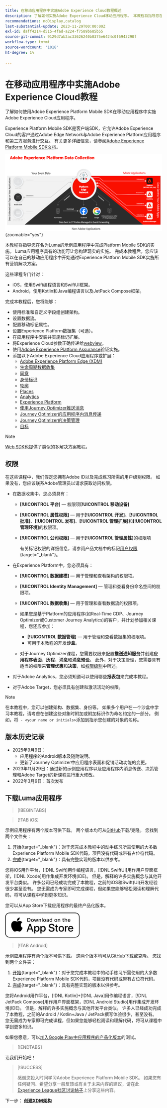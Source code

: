 ```yaml
---
title: 在移动应用程序中实施Adobe Experience Cloud教程概述
description: 了解如何实施Adobe Experience Cloud移动应用程序。 本教程将指导您在一个示例Swift应用程序中实施Experience Cloud应用程序。
recommendations: noDisplay,catalog
last-substantial-update: 2023-11-29T00:00:00Z
exl-id: daff4214-d515-4fad-a224-f7589b685b55
source-git-commit: 9129d7ab2ac33626240b0375e6424c0f6943290f
workflow-type: tm+mt
source-wordcount: '1018'
ht-degree: 1%

---
```


# 在移动应用程序中实施Adobe Experience Cloud教程

了解如何使用Adobe Experience Platform Mobile SDK在移动应用程序中实施Adobe Experience Cloud应用程序。

Experience Platform Mobile SDK是客户端SDK，它允许Adobe Experience Cloud的客户通过Adobe Edge Network与Adobe Experience Platform应用程序和第三方服务进行交互。 有关更多详细信息，请参阅[Adobe Experience Platform Mobile SDK文档](https://developer.adobe.com/client-sdks/home/)。

![架构](assets/architecture.png){zoomable="yes"}


本教程将指导您在名为Luma的示例应用程序中完成Platform Mobile SDK的实施。 Luma应用程序具有的功能可让您构建现实的实施。 完成本教程后，您应该可以在自己的移动应用程序中开始通过Experience Platform Mobile SDK实施所有营销解决方案。

这些课程专门针对：

* iOS，使用Swift编程语言和SwiftUI框架。
* Android，使用Kotlin和Java编程语言以及JetPack Compose框架。

完成本教程后，您将能够：

* 使用标准和自定义字段组创建架构。
* 设置数据流。
* 配置移动标记属性。
* 设置Experience Platform数据集（可选）。
* 在应用程序中安装并实施标记扩展。
* 将Experience Cloud参数正确传递给[webview](web-views.md)。
* 使用[Adobe Experience Platform Assurance](assurance.md)验证实施。
* 添加以下Adobe Experience Cloud应用程序或扩展：
   * [Adobe Experience Platform Edge (XDM)](events.md)
   * [生命周期数据收集](lifecycle-data.md)
   * [同意](consent.md)
   * [身份标识](identity.md)
   * [轮廓](profile.md)
   * [Places](places.md)
   * [Analytics](analytics.md)
   * [Experience Platform](platform.md)
   * [使用Journey Optimizer推送消息](journey-optimizer-push.md)
   * [Journey Optimizer的应用程序内消息传递](journey-optimizer-inapp.md)
   * [Journey Optimizer的决策管理](journey-optimizer-offers.md)
   * [目标](target.md)


>[!NOTE]
>
>[Web SDK](../tutorial-web-sdk/overview.md)也提供了类似的多解决方案教程。

## 权限

在这些课程中，我们假定您拥有Adobe ID以及完成练习所需的用户级别权限。 如果没有，您应该联系Adobe管理员以请求获取访问权限。

* 在数据收集中，您必须具有：
   * **[!UICONTROL 平台]** — 权限项&#x200B;**[!UICONTROL 移动设备]**
   * **[!UICONTROL 属性权限]** — 用于&#x200B;**[!UICONTROL 开发]**、**[!UICONTROL 批准]**、**[!UICONTROL 发布]**、**[!UICONTROL 管理扩展]**&#x200B;和&#x200B;**[!UICONTROL 管理环境]**&#x200B;的权限项。
   * **[!UICONTROL 公司权限]** — 用于&#x200B;**[!UICONTROL 管理属性]**&#x200B;的权限项

     有关标记权限的详细信息，请参阅产品文档中的标记[用户权限](https://experienceleague.adobe.com/en/docs/experience-platform/tags/admin/user-permissions){target="_blank"}。
* 在Experience Platform中，您必须具有：
   * **[!UICONTROL 数据建模]** — 用于管理和查看架构的权限项。
   * **[!UICONTROL Identity Management]** — 管理和查看身份命名空间的权限项。
   * **[!UICONTROL 数据收集]** — 用于管理和查看数据流的权限项。

   * 如果您是基于Platform的应用程序(如Real-Time CDP、Journey Optimizer或Customer Journey Analytics)的客户，并计划参加相关课程，您还应参加：
      * **[!UICONTROL 数据管理]** — 用于管理和查看数据集的权限项。
      * 可用于本教程的开发&#x200B;**沙盒**。

   * 对于Journey Optimizer课程，您需要权限来配置&#x200B;**推送通知服务**&#x200B;并创建&#x200B;**应用程序表面**、**历程**、**消息**&#x200B;和&#x200B;**消息预设**。 此外，对于决策管理，您需要具有适当的权限来&#x200B;**管理优惠**&#x200B;和&#x200B;**决策**，如[权限级别](https://experienceleague.adobe.com/en/docs/journey-optimizer/using/access-control/high-low-permissions)中所述。

* 对于Adobe Analytics，您必须知道可以使用哪些&#x200B;**报表包**&#x200B;来完成本教程。

* 对于Adobe Target，您必须具有创建和激活活动的权限。


>[!NOTE]
>
>在本教程中，您可以创建架构、数据集、身份等。 如果多个用户在一个沙盒中学习本教程，请考虑在创建这些对象时附加或附加标识作为命名约定的一部分。 例如，将` - <your name or initials>`添加到指示您创建的对象的名称。

## 版本历史记录

* 2025年9月9日：
   * 应用程序的Android版本及随附说明。
   * 更新了Journey Optimizer中应用程序表面和促销活动功能的变更。
* 2023年11月29日：通过新的示例应用程序以及应用程序内消息传送、决策管理和Adobe Target的新课程进行重大修改。
* 2022年3月9日：首次发布

## 下载Luma应用程序

>[!BEGINTABS]

>[!TAB iOS]

示例应用程序有两个版本可供下载。 两个版本均可从[GitHub](https://github.com/Adobe-Marketing-Cloud/Luma-iOS-Mobile-App)下载/克隆。 您找到两个文件夹：

1. [开始](https://github.com/Adobe-Marketing-Cloud/Luma-iOS-Mobile-App){target="_blank"}：对于您完成本教程中的动手练习所需使用的大多数Experience Platform Mobile SDK代码，项目没有代码或带有占位符代码。
1. [完成](https://github.com/Adobe-Marketing-Cloud/Luma-iOS-Mobile-App){target="_blank"}：具有完整实现的版本以供参考。

您将iOS用作平台，[!DNL Swift]用作编程语言，[!DNL SwiftUI]用作用户界面框架，[!DNL Xcode]用作集成开发环境(IDE)。 但是，解释的许多实施概念与其他开发平台类似。 许多公司已经成功完成了本教程，之前的iOS和Swift(UI)开发经验很少甚至没有。 您无需成为专家即可完成课程，但如果您能够轻松阅读和理解代码，将可从课程中学到更多知识。

您可以从App Store下载应用程序的最终产品化版本。

[![下载](assets/download-app.svg)](https://apps.apple.com/us/app/luma-app/id6466588487)

>[!TAB Android]

示例应用程序有两个版本可供下载。 这两个版本均可从[GitHub](https://github.com/adobe/Luma-Android)下载或克隆。 您找到两个文件夹：

1. [开始](https://github.com/adobe/Luma-Android){target="_blank"}：对于您完成本教程中的动手练习所需使用的大多数Experience Platform Mobile SDK代码，项目没有代码或带有占位符代码。
1. [完成](https://github.com/adobe/Luma-Android){target="_blank"}：具有完整实现的版本以供参考。

您将Android用作平台，[!DNL Kotlin]+[!DNL Java]用作编程语言，[!DNL JetPack Compose]用作用户界面框架，[!DNL Android Studio]用作集成开发环境(IDE)。 但是，解释的许多实施概念与其他开发平台类似。 许多人已经成功完成了本教程，之前的Android / Kotlin+Java / JetPack撰写体验很少，甚至没有。 您无需成为专家即可完成课程，但如果您能够轻松阅读和理解代码，将可从课程中学到更多知识。

如果您愿意，可以[加入Google Play中应用程序的产品化版本](https://play.google.com/apps/internaltest/4700642199234438150)的测试。


>[!ENDTABS]

让我们开始吧！

>[!SUCCESS]
>
>感谢您投入时间学习Adobe Experience Platform Mobile SDK。 如果您有任何疑问、希望分享一般反馈或有关于未来内容的建议，请在此[Experience League社区讨论帖子](https://experienceleaguecommunities.adobe.com/t5/adobe-experience-platform-data/tutorial-discussion-implement-adobe-experience-cloud-in-mobile/td-p/443796)上分享这些内容。

下一步： **[创建XDM架构](create-schema.md)**
